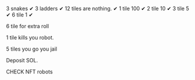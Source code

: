 3 snakes ✔ 
3 ladders ✔ 
12 tiles are nothing. ✔ 
1 tile 100 ✔
2 tile 10 ✔
3 tile 5 ✔
6 tile 1 ✔


6 tile for extra roll

1 tile kills you robot.

5 tiles you go you jail 

Deposit SOL.

CHECK NFT robots
